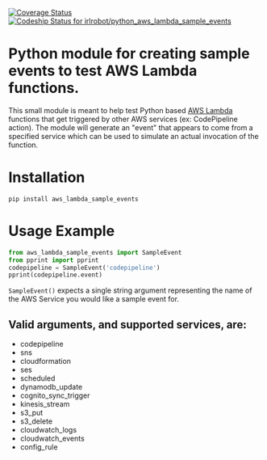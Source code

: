 [![Coverage Status](https://coveralls.io/repos/github/irlrobot/python_aws_lambda_sample_events/badge.svg?branch=master)](https://coveralls.io/github/irlrobot/python_aws_lambda_sample_events?branch=master)
[ ![Codeship Status for irlrobot/python_aws_lambda_sample_events](https://codeship.com/projects/938444a0-d5be-0133-1313-7edf9ccff8c4/status?branch=master)](https://codeship.com/projects/142651)
# Python module for creating sample events to test AWS Lambda functions.
This small module is meant to help test Python based [AWS Lambda](https://aws.amazon.com/lambda/) functions that get triggered by other AWS services (ex: CodePipeline action).  The module will generate an "event" that appears to come from a specified service which can be used to simulate an actual invocation of the function.

# Installation
``` pip install aws_lambda_sample_events ```

# Usage Example
```python
from aws_lambda_sample_events import SampleEvent
from pprint import pprint
codepipeline = SampleEvent('codepipeline')
pprint(codepipeline.event)
```
`SampleEvent()` expects a single string argument representing the name of the AWS Service you would like a sample event for.  

## Valid arguments, and supported services, are:
* codepipeline
* sns
* cloudformation
* ses
* scheduled
* dynamodb_update
* cognito_sync_trigger
* kinesis_stream
* s3_put
* s3_delete
* cloudwatch_logs
* cloudwatch_events
* config_rule
